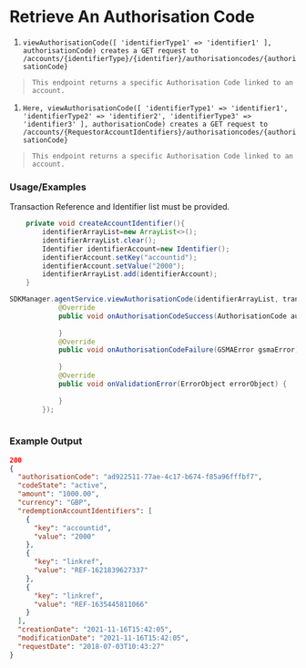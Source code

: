 # Retrieve An Authorisation Code

1. `viewAuthorisationCode([ 'identifierType1' => 'identifier1' ], authorisationCode) creates a GET request to /accounts/{identifierType}/{identifier}/authorisationcodes/{authorisationCode}`

> `This endpoint returns a specific Authorisation Code linked to an account.`
1. `Here, viewAuthorisationCode([ 'identifierType1' => 'identifier1', 'identifierType2' => 'identifier2', 'identifierType3' => 'identifier3' ], authorisationCode) creates a GET request to /accounts/{RequestorAccountIdentifiers}/authorisationcodes/{authorisationCode}`
> `This endpoint returns a specific Authorisation Code linked to an account.`
### Usage/Examples

Transaction Reference and Identifier list must be provided.

```java
    private void createAccountIdentifier(){
        identifierArrayList=new ArrayList<>();
        identifierArrayList.clear();
        Identifier identifierAccount=new Identifier();
        identifierAccount.setKey("accountid");
        identifierAccount.setValue("2000");
        identifierArrayList.add(identifierAccount);
    }
```

```java
SDKManager.agentService.viewAuthorisationCode(identifierArrayList, transactionRef, new AuthorisationCodeItemInterface() {
            @Override
            public void onAuthorisationCodeSuccess(AuthorisationCode authorisationCodeItem) {
     
            }
            @Override
            public void onAuthorisationCodeFailure(GSMAError gsmaError) {
             
            }
            @Override
            public void onValidationError(ErrorObject errorObject) {
            
            }
        });
        
```

### Example Output

```json
200
{
  "authorisationCode": "ad922511-77ae-4c17-b674-f85a96fffbf7",
  "codeState": "active",
  "amount": "1000.00",
  "currency": "GBP",
  "redemptionAccountIdentifiers": [
    {
      "key": "accountid",
      "value": "2000"
    },
    {
      "key": "linkref",
      "value": "REF-1621839627337"
    },
    {
      "key": "linkref",
      "value": "REF-1635445811066"
    }
  ],
  "creationDate": "2021-11-16T15:42:05",
  "modificationDate": "2021-11-16T15:42:05",
  "requestDate": "2018-07-03T10:43:27"
}
```
